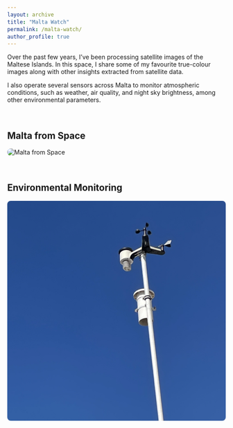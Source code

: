 ```yaml
---
layout: archive
title: "Malta Watch"
permalink: /malta-watch/
author_profile: true
---
```



Over the past few years, I’ve been processing satellite images of the Maltese Islands. In this space, I share some of my favourite true-colour images along with other insights extracted from satellite data.

I also operate several sensors across Malta to monitor atmospheric conditions, such as weather, air quality, and night sky brightness, among other environmental parameters.

<div style="display: flex; flex-wrap: wrap; gap: 2rem; margin-top: 2rem;">
  <div style="flex: 1; min-width: 300px;">
    <h2>Malta from Space</h2>
    <img src="/images/malta-s2.png" alt="Malta from Space" style="width: 100%; height: auto; border-radius: 8px;">
  </div>
  
  <div style="flex: 1; min-width: 300px;">
    <h2>Environmental Monitoring</h2>
    <img src="images/mqb-ws.png" alt="Environmental Monitoring" style="width: 100%; height: auto; border-radius: 8px;">
  </div>
</div>
